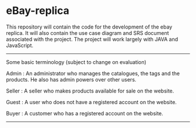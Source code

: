 # eBay-replica
This repository will contain the code for the development of the ebay replica. It will also contain the 
use case diagram and SRS document associated with the project.
The project will work largely with JAVA and JavaScript.


--------------------------------------------------------------------------------------------------------------------------------
Some basic terminology (subject to change on evaluation)

Admin : An administrator who manages the catalogues, the tags and the products. He also has admin powers over other users.

Seller : A seller who makes products available for sale on the website.

Guest : A user who does not have a registered account on the website.

Buyer : A customer who has a registered account on the website.




-------------------------------------------------------------------------------------------------------------------------------

